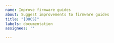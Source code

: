 ```yaml
---
name: Improve firmware guides
about: Suggest improvements to firmware guides
title: "[DOCS]"
labels: documentation
assignees: ''

---
```



